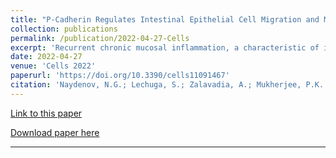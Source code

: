```yaml
---
title: "P-Cadherin Regulates Intestinal Epithelial Cell Migration and Mucosal Repair, but is Dispensable for Colitis Associated Colon Cancer"
collection: publications
permalink: /publication/2022-04-27-Cells
excerpt: 'Recurrent chronic mucosal inflammation, a characteristic of inflammatory bowel diseases (IBD), perturbs the intestinal epithelial homeostasis resulting in formation of mucosal wounds and, in most severe cases, leads to colitis-associated colon cancer (CAC). The altered structure of epithelial cell-cell adhesions is a hallmark of intestinal inflammation contributing to epithelial injury, repair, and tumorigenesis. P-cadherin is an important adhesion protein, poorly expressed in normal intestinal epithelial cells (IEC) but upregulated in inflamed and injured mucosa. The goal of this study was to investigate the roles of P-cadherin in regulating intestinal inflammation and CAC. P-cadherin expression was markedly induced in the colonic epithelium of human IBD patients and CAC tissues. The roles of P-cadherin were investigated in P-cadherin null mice using dextran sulfate sodium (DSS)-induced colitis and an azoxymethane (AOM)/DSS induced CAC. Although P-cadherin knockout did not affect the severity of acute DSS colitis, P-cadherin null mice exhibited faster recovery after colitis. No significant differences in the number of colonic tumors were observed in P-cadherin null and control mice. Consistently, the CRISPR/Cas9-mediated knockout of P-cadherin in human IEC accelerated epithelial wound healing without affecting cell proliferation. The accelerated migration of P-cadherin depleted IEC was driven by activation of Src kinases, Rac1 GTPase and myosin II motors and was accompanied by transcriptional reprogramming of the cells. Our findings highlight P-cadherin as a negative regulator of IEC motility in vitro and mucosal repair in vivo. In contrast, this protein is dispensable for IEC proliferation and CAC development. '
date: 2022-04-27
venue: 'Cells 2022'
paperurl: 'https://doi.org/10.3390/cells11091467'
citation: 'Naydenov, N.G.; Lechuga, S.; Zalavadia, A.; Mukherjee, P.K.; Gordon, I.O.; Skvasik, D.; Vidovic, P.; Huang, E.; Rieder, F.; Ivanov, A.I. P-Cadherin Regulates Intestinal Epithelial Cell Migration and Mucosal Repair, but Is Dispensable for Colitis Associated Colon Cancer. Cells 2022, 11, 1467. https://doi.org/10.3390/cells11091467'
---
```

[Link to this paper](https://www.mdpi.com/2073-4409/11/9/1467/htm)

[Download paper here](https://www.mdpi.com/2073-4409/11/9/1467/pdf?version=1651024025)

---